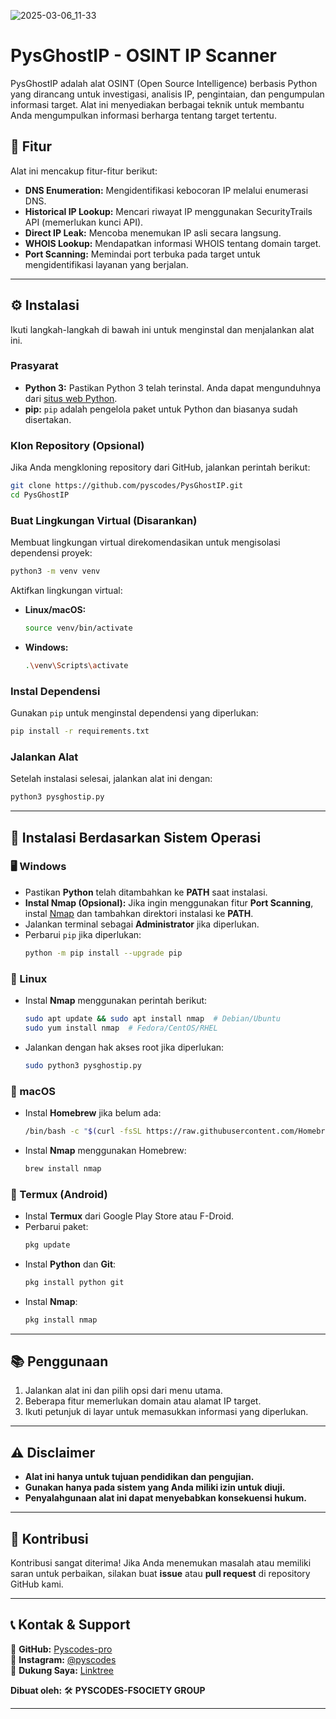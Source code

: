 ![2025-03-06_11-33](https://github.com/user-attachments/assets/34c28d56-0ab9-481b-9cc8-1248ad1f03da)
# PysGhostIP - OSINT IP Scanner  

PysGhostIP adalah alat OSINT (Open Source Intelligence) berbasis Python yang dirancang untuk investigasi, analisis IP, pengintaian, dan pengumpulan informasi target. Alat ini menyediakan berbagai teknik untuk membantu Anda mengumpulkan informasi berharga tentang target tertentu.  

## 📌 Fitur  

Alat ini mencakup fitur-fitur berikut:  

- **DNS Enumeration:** Mengidentifikasi kebocoran IP melalui enumerasi DNS.  
- **Historical IP Lookup:** Mencari riwayat IP menggunakan SecurityTrails API (memerlukan kunci API).  
- **Direct IP Leak:** Mencoba menemukan IP asli secara langsung.  
- **WHOIS Lookup:** Mendapatkan informasi WHOIS tentang domain target.  
- **Port Scanning:** Memindai port terbuka pada target untuk mengidentifikasi layanan yang berjalan.  

---

## ⚙️ Instalasi  

Ikuti langkah-langkah di bawah ini untuk menginstal dan menjalankan alat ini.  

### Prasyarat  

- **Python 3:** Pastikan Python 3 telah terinstal. Anda dapat mengunduhnya dari [situs web Python](https://www.python.org/downloads/).  
- **pip:** `pip` adalah pengelola paket untuk Python dan biasanya sudah disertakan.  

### Klon Repository (Opsional)  

Jika Anda mengkloning repository dari GitHub, jalankan perintah berikut:  

```bash
git clone https://github.com/pyscodes/PysGhostIP.git
cd PysGhostIP
```

### Buat Lingkungan Virtual (Disarankan)  

Membuat lingkungan virtual direkomendasikan untuk mengisolasi dependensi proyek:  

```bash
python3 -m venv venv
```

Aktifkan lingkungan virtual:  

- **Linux/macOS:**  
  ```bash
  source venv/bin/activate
  ```
- **Windows:**  
  ```bash
  .\venv\Scripts\activate
  ```

### Instal Dependensi  

Gunakan `pip` untuk menginstal dependensi yang diperlukan:  

```bash
pip install -r requirements.txt
```

### Jalankan Alat  

Setelah instalasi selesai, jalankan alat ini dengan:  

```bash
python3 pysghostip.py
```

---

## 📌 Instalasi Berdasarkan Sistem Operasi  

### **🖥 Windows**  

- Pastikan **Python** telah ditambahkan ke **PATH** saat instalasi.  
- **Instal Nmap (Opsional):** Jika ingin menggunakan fitur **Port Scanning**, instal [Nmap](https://nmap.org/download.html) dan tambahkan direktori instalasi ke **PATH**.  
- Jalankan terminal sebagai **Administrator** jika diperlukan.  
- Perbarui `pip` jika diperlukan:  
  ```bash
  python -m pip install --upgrade pip
  ```

### **🐧 Linux**  

- Instal **Nmap** menggunakan perintah berikut:  
  ```bash
  sudo apt update && sudo apt install nmap  # Debian/Ubuntu
  sudo yum install nmap  # Fedora/CentOS/RHEL
  ```
- Jalankan dengan hak akses root jika diperlukan:  
  ```bash
  sudo python3 pysghostip.py
  ```

### **🍎 macOS**  

- Instal **Homebrew** jika belum ada:  
  ```bash
  /bin/bash -c "$(curl -fsSL https://raw.githubusercontent.com/Homebrew/install/HEAD/install.sh)"
  ```
- Instal **Nmap** menggunakan Homebrew:  
  ```bash
  brew install nmap
  ```

### **📱 Termux (Android)**  

- Instal **Termux** dari Google Play Store atau F-Droid.  
- Perbarui paket:  
  ```bash
  pkg update
  ```
- Instal **Python** dan **Git**:  
  ```bash
  pkg install python git
  ```
- Instal **Nmap**:  
  ```bash
  pkg install nmap
  ```

---

## 📚 Penggunaan  

1. Jalankan alat ini dan pilih opsi dari menu utama.  
2. Beberapa fitur memerlukan domain atau alamat IP target.  
3. Ikuti petunjuk di layar untuk memasukkan informasi yang diperlukan.  

---

## ⚠️ Disclaimer  

- **Alat ini hanya untuk tujuan pendidikan dan pengujian.**  
- **Gunakan hanya pada sistem yang Anda miliki izin untuk diuji.**  
- **Penyalahgunaan alat ini dapat menyebabkan konsekuensi hukum.**  

---

## 🤝 Kontribusi  

Kontribusi sangat diterima! Jika Anda menemukan masalah atau memiliki saran untuk perbaikan, silakan buat **issue** atau **pull request** di repository GitHub kami.  

---

## 📞 Kontak & Support  

🔗 **GitHub:** [Pyscodes-pro](https://github.com/pyscodes-pro)  
📸 **Instagram:** [@pyscodes](https://instagram.com/pyscodes)  
🍵 **Dukung Saya:** [Linktree](https://linktr.ee/pyscodes)  

**Dibuat oleh:** 🛠 **PYSCODES-FSOCIETY GROUP**  

---

